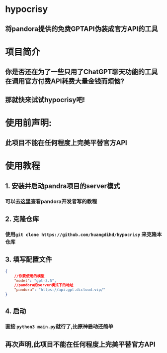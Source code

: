 # hypocrisy
## 将pandora提供的免费GPTAPI伪装成官方API的工具
# 项目简介
## 你是否还在为了一些只用了ChatGPT聊天功能的工具在调用官方付费API耗费大量金钱而烦恼?
## 那就快来试试hypocrisy吧!
# 使用前声明: 
## **此项目不能在任何程度上完美平替官方API**
# 使用教程
## 1. 安装并启动pandra项目的server模式
### 可以去[这里](https://github.com/pengzhile/pandora/blob/master/doc/wiki.md)查看pandora开发者写的教程
## 2. 克隆仓库
### 使用`git clone https://github.com/huangdihd/hypocrisy` 来克隆本仓库
## 3. 填写配置文件
```json
{
    //你要使用的模型
    "model": "gpt-3.5",
    //pandora的server模式下的地址
    "pandora": "https://api.gpt.dicloud.vip/"
}
```
## 4. 启动
### 直接 `python3 main.py`就行了,~~比原神启动还简单~~
## 再次声明,**此项目不能在任何程度上完美平替官方API**